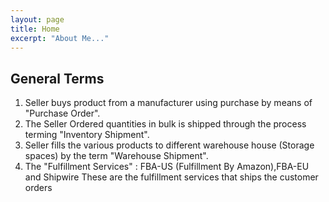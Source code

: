 ```yaml
---
layout: page
title: Home
excerpt: "About Me..."
---
```


## General Terms

1. Seller buys product from a manufacturer using purchase by means of "Purchase Order". 
2. The Seller Ordered quantities in bulk is shipped through the process terming "Inventory Shipment". 
3. Seller fills the various products to different warehouse house (Storage spaces) by the term "Warehouse Shipment".
4. The "Fulfillment Services" : FBA-US (Fulfillment By Amazon),FBA-EU and Shipwire 
	These are the fulfillment services that ships the customer orders
